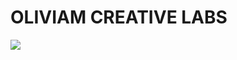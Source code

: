 # OLIVIAM CREATIVE LABS

![](https://lh3.googleusercontent.com/jvgqoIVyKb9d1FByqEhWVVvJwW6wDUFlCY9afXPHhANPuO4nNXPMr5axgetCUavOQlOx9zZrUZNwF7hiyAQd3JKNukgkaib0-Tb31KTsK-eP1KwEQcS4IDt6obtwEXpd3MQ6kJO7tw=w100)
